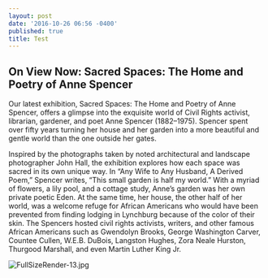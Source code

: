 ```yaml
---
layout: post
date: '2016-10-26 06:56 -0400'
published: true
title: Test
---
```

## On View Now: Sacred Spaces: The Home and Poetry of Anne Spencer

Our latest exhibition, Sacred Spaces: The Home and Poetry of Anne Spencer, offers a glimpse into the exquisite world of Civil Rights activist, librarian, gardener, and poet Anne Spencer (1882–1975). Spencer spent over fifty years turning her house and her garden into a more beautiful and gentle world than the one outside her gates.

Inspired by the photographs taken by noted architectural and landscape photographer John Hall, the exhibition explores how each space was sacred in its own unique way. In “Any Wife to Any Husband, A Derived Poem,” Spencer writes, “This small garden is half my world.” With a myriad of flowers, a lily pool, and a cottage study, Anne’s garden was her own private poetic Eden. At the same time, her house, the other half of her world, was a welcome refuge for African Americans who would have been prevented from finding lodging in Lynchburg because of the color of their skin. The Spencers hosted civil rights activists, writers, and other famous African Americans such as Gwendolyn Brooks, George Washington Carver, Countee Cullen, W.E.B. DuBois, Langston Hughes, Zora Neale Hurston, Thurgood Marshall, and even Martin Luther King Jr.

![FullSizeRender-13.jpg]({{site.baseurl}}/media/images/FullSizeRender-13.jpg)

